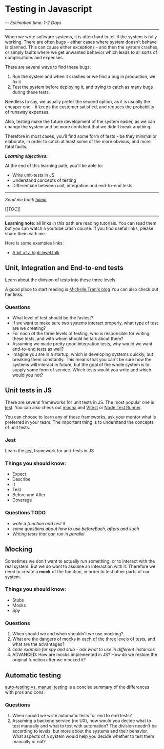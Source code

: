 # Testing in Javascript

-- _Estimation time: 1-2 Days_

---

When we write software systems, it is often hard to tell if the system is fully working. There are often bugs - either cases where system doesn't behave is planned. This can cause either exceptions - and then the system crashes, or simply faults where we get unwanted behavior which leads to all sorts of complications and expenses.

There are several ways to find these bugs:

1. Run the system and when it crashes or we find a bug in production, we fix it
1. Test the system before deploying it, and trying to catch as many bugs during these tests.

Needless to say, we usually prefer the second option, as it is usually the cheaper one - it keeps the customer satisfied, and reduces the probability of runaway expenses.

Also, testing make the future development of the system easier, as we can change the system and be more confident that we didn't break anything.

Therefore in most cases, you'll find some form of tests - be they minimal or elaborate, in order to catch at least some of the more obvious, and more fatal faults.

**_Learning objectives:_**

At the end of this learning path, you'll be able to:

- Write unit-tests in JS
- Understand concepts of testing
- Differentiate between unit, integration and end-to-end tests

---

_Send me back [home](home)_

[[*TOC*]]

---

**Learning note**: all links in this path are reading tutorials. You can read them but you can watch a youtube crash course. if you find useful links, please share them with me.

Here is some examples links:

- [A bit of a high level talk](https://www.youtube.com/watch?v=6nSwRSbc27g)

## Unit, Integration and End-to-end tests

Learn about the division of tests into these three levels.

A good place to start reading is [Michelle Tran's blog](https://www.twilio.com/blog/unit-integration-end-to-end-testing-difference) You can also check out her links.

### Questions

- What level of test should be the fastest?
- If we want to make sure two systems interact properly, what type of test are we creating?
- For each of the three levels of testing, who is responsible for writing these tests, and with whom should he talk about them?
- Assuming we made pretty good integration tests, why would we want end-to-end tests as well?
- Imagine you are in a startup, which is developing systems quickly, but breaking them constantly. This means that you can't be sure how the systems will interact in future, but the goal of the whole system is to supply some form of service. Which tests would you write and which would you not?

## Unit tests in JS

There are several frameworks for unit tests in JS. The most popular one is [jest](https://jestjs.io/). You can also check out [mocha](https://mochajs.org/) and [Vitest](https://vitest.dev/) or [Node Test Runner](https://nodejs.org/api/test.html).

You can choose to learn any of these frameworks, ask your mentor what is preferred in your team.
The important thing is to understand the concepts of unit tests.

### Jest

Learn the [jest](https://jestjs.io/) framework for unit-tests in JS

### Things you should know:

- Expect
- Describe
- It
- Test
- Before and After
- Coverage

### Questions TODO

- _write a function and test it_
- _some questions about how to use beforeEach, afters and such_
- _Writing tests that can run in parallel_

## Mocking

Sometimes we don't want to actually run something, or to interact with the real system. But we do want to assume an interaction with it. Therefore we need to create a **mock** of the function, in order to test other parts of our system.

### Things you should know:

- Stubs
- Mocks
- Spy

### Questions

1. When should we and when shouldn't we use mocking?
1. What are the dangers of mocks in each of the three levels of tests, and what are the advantages?
1. _code example for spy and stub - ask what to use in different instances_
1. ADVANCED: How are mocks implemented in JS? How do we restore the original function after we mocked it?

## Automatic testing

[auto-testing vs. manual testing](https://www.testim.io/blog/test-automation-vs-manual-testing/) is a concise summary of the differences with pros and cons.

### Questions

1. When should we write automatic tests for end to end tests?
1. Assuming a backend service (no UX), how would you decide what to test manually and what to test with automation? The division needn't be according to levels, but more about the systems and their behavior. What aspects of a system would help you decide whether to test them manually or not?
